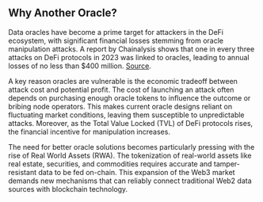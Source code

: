 ## Why Another Oracle?

Data oracles have become a prime target for attackers in the DeFi ecosystem, with significant financial losses stemming from oracle manipulation attacks. A report by Chainalysis shows that one in every three attacks on DeFi protocols in 2023 was linked to oracles, leading to annual losses of no less than $400 million. [Source](https://www.chainalysis.com/blog/oracle-manipulation-attacks-rising/).

A key reason oracles are vulnerable is the economic tradeoff between attack cost and potential profit. The cost of launching an attack often depends on purchasing enough oracle tokens to influence the outcome or bribing node operators. This makes current oracle designs reliant on fluctuating market conditions, leaving them susceptible to unpredictable attacks. Moreover, as the Total Value Locked (TVL) of DeFi protocols rises, the financial incentive for manipulation increases.

The need for better oracle solutions becomes particularly pressing with the rise of Real World Assets (RWA). The tokenization of real-world assets like real estate, securities, and commodities requires accurate and tamper-resistant data to be fed on-chain. This expansion of the Web3 market demands new mechanisms that can reliably connect traditional Web2 data sources with blockchain technology.
